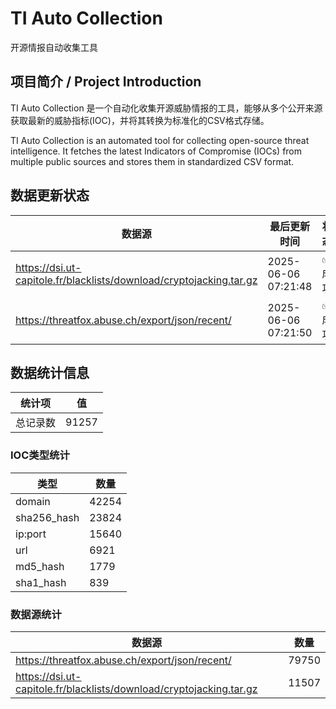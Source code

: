 # TI Auto Collection

 开源情报自动收集工具

## 项目简介 / Project Introduction

TI Auto Collection 是一个自动化收集开源威胁情报的工具，能够从多个公开来源获取最新的威胁指标(IOC)，并将其转换为标准化的CSV格式存储。

TI Auto Collection is an automated tool for collecting open-source threat intelligence. It fetches the latest Indicators of Compromise (IOCs) from multiple public sources and stores them in standardized CSV format.

## 数据更新状态

| 数据源 | 最后更新时间 | 状态 |
|--------|------------|------|
| https://dsi.ut-capitole.fr/blacklists/download/cryptojacking.tar.gz | 2025-06-06 07:21:48 | ✅ 成功 |
| https://threatfox.abuse.ch/export/json/recent/ | 2025-06-06 07:21:50 | ✅ 成功 |








































































## 数据统计信息

| 统计项 | 值 |
|--------|----|
| 总记录数 | 91257 |

### IOC类型统计

| 类型 | 数量 |
|------|------|
| domain | 42254 |
| sha256_hash | 23824 |
| ip:port | 15640 |
| url | 6921 |
| md5_hash | 1779 |
| sha1_hash | 839 |

### 数据源统计

| 数据源 | 数量 |
|--------|------|
| https://threatfox.abuse.ch/export/json/recent/ | 79750 |
| https://dsi.ut-capitole.fr/blacklists/download/cryptojacking.tar.gz | 11507 |
